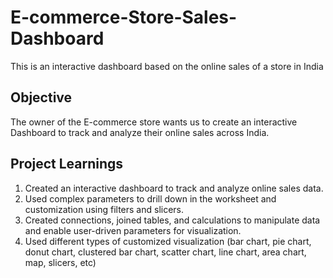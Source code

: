 # E-commerce-Store-Sales-Dashboard
This is an interactive dashboard based on the online sales of a store in India
## Objective
The owner of the E-commerce store wants us to create an interactive Dashboard to track and analyze their online sales across India.

## Project Learnings
1. Created an interactive dashboard to track and analyze online sales data.
2. Used complex parameters to drill down in the worksheet and customization using filters and slicers.
3. Created connections, joined tables, and calculations to manipulate data and enable user-driven parameters for visualization.
4. Used different types of customized visualization (bar chart, pie chart, donut chart, clustered bar chart, scatter chart, line chart, area chart, map, slicers, etc)
